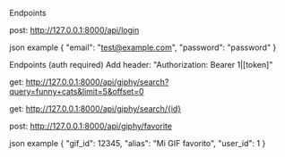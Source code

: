 Endpoints

post: http://127.0.0.1:8000/api/login

json example
{
  "email": "test@example.com",
  "password": "password"
}


Endpoints (auth required)
Add header:
"Authorization: Bearer 1|[token]" 

get: http://127.0.0.1:8000/api/giphy/search?query=funny+cats&limit=5&offset=0

get: http://127.0.0.1:8000/api/giphy/search/{id}

post: http://127.0.0.1:8000/api/giphy/favorite

json example
{
    "gif_id": 12345,
    "alias": "Mi GIF favorito",
    "user_id": 1
}
